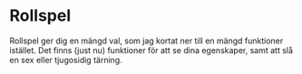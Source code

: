 # Rollspel

Rollspel ger dig en mängd val, som jag kortat ner till en mängd funktioner istället. 
Det finns (just nu) funktioner för att se dina egenskaper, samt att slå en sex eller tjugosidig tärning.
